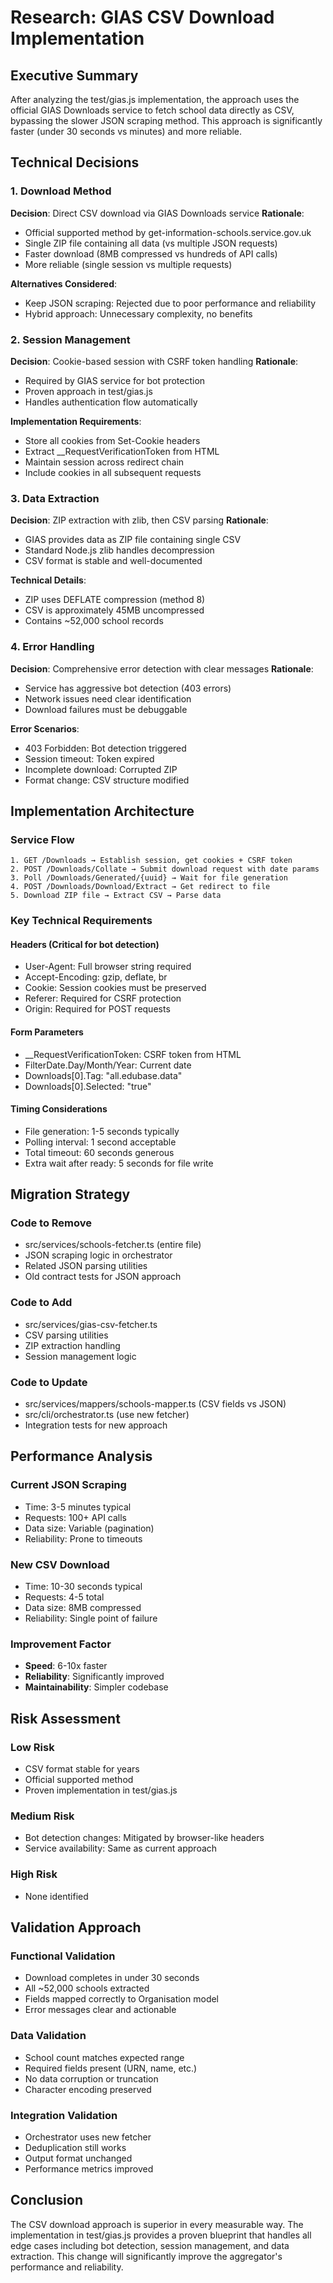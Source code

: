 # Research: GIAS CSV Download Implementation

## Executive Summary
After analyzing the test/gias.js implementation, the approach uses the official GIAS Downloads service to fetch school data directly as CSV, bypassing the slower JSON scraping method. This approach is significantly faster (under 30 seconds vs minutes) and more reliable.

## Technical Decisions

### 1. Download Method
**Decision**: Direct CSV download via GIAS Downloads service
**Rationale**:
- Official supported method by get-information-schools.service.gov.uk
- Single ZIP file containing all data (vs multiple JSON requests)
- Faster download (8MB compressed vs hundreds of API calls)
- More reliable (single session vs multiple requests)

**Alternatives Considered**:
- Keep JSON scraping: Rejected due to poor performance and reliability
- Hybrid approach: Unnecessary complexity, no benefits

### 2. Session Management
**Decision**: Cookie-based session with CSRF token handling
**Rationale**:
- Required by GIAS service for bot protection
- Proven approach in test/gias.js
- Handles authentication flow automatically

**Implementation Requirements**:
- Store all cookies from Set-Cookie headers
- Extract __RequestVerificationToken from HTML
- Maintain session across redirect chain
- Include cookies in all subsequent requests

### 3. Data Extraction
**Decision**: ZIP extraction with zlib, then CSV parsing
**Rationale**:
- GIAS provides data as ZIP file containing single CSV
- Standard Node.js zlib handles decompression
- CSV format is stable and well-documented

**Technical Details**:
- ZIP uses DEFLATE compression (method 8)
- CSV is approximately 45MB uncompressed
- Contains ~52,000 school records

### 4. Error Handling
**Decision**: Comprehensive error detection with clear messages
**Rationale**:
- Service has aggressive bot detection (403 errors)
- Network issues need clear identification
- Download failures must be debuggable

**Error Scenarios**:
- 403 Forbidden: Bot detection triggered
- Session timeout: Token expired
- Incomplete download: Corrupted ZIP
- Format change: CSV structure modified

## Implementation Architecture

### Service Flow
```
1. GET /Downloads → Establish session, get cookies + CSRF token
2. POST /Downloads/Collate → Submit download request with date params
3. Poll /Downloads/Generated/{uuid} → Wait for file generation
4. POST /Downloads/Download/Extract → Get redirect to file
5. Download ZIP file → Extract CSV → Parse data
```

### Key Technical Requirements

#### Headers (Critical for bot detection)
- User-Agent: Full browser string required
- Accept-Encoding: gzip, deflate, br
- Cookie: Session cookies must be preserved
- Referer: Required for CSRF protection
- Origin: Required for POST requests

#### Form Parameters
- __RequestVerificationToken: CSRF token from HTML
- FilterDate.Day/Month/Year: Current date
- Downloads[0].Tag: "all.edubase.data"
- Downloads[0].Selected: "true"

#### Timing Considerations
- File generation: 1-5 seconds typically
- Polling interval: 1 second acceptable
- Total timeout: 60 seconds generous
- Extra wait after ready: 5 seconds for file write

## Migration Strategy

### Code to Remove
- src/services/schools-fetcher.ts (entire file)
- JSON scraping logic in orchestrator
- Related JSON parsing utilities
- Old contract tests for JSON approach

### Code to Add
- src/services/gias-csv-fetcher.ts
- CSV parsing utilities
- ZIP extraction handling
- Session management logic

### Code to Update
- src/services/mappers/schools-mapper.ts (CSV fields vs JSON)
- src/cli/orchestrator.ts (use new fetcher)
- Integration tests for new approach

## Performance Analysis

### Current JSON Scraping
- Time: 3-5 minutes typical
- Requests: 100+ API calls
- Data size: Variable (pagination)
- Reliability: Prone to timeouts

### New CSV Download
- Time: 10-30 seconds typical
- Requests: 4-5 total
- Data size: 8MB compressed
- Reliability: Single point of failure

### Improvement Factor
- **Speed**: 6-10x faster
- **Reliability**: Significantly improved
- **Maintainability**: Simpler codebase

## Risk Assessment

### Low Risk
- CSV format stable for years
- Official supported method
- Proven implementation in test/gias.js

### Medium Risk
- Bot detection changes: Mitigated by browser-like headers
- Service availability: Same as current approach

### High Risk
- None identified

## Validation Approach

### Functional Validation
- Download completes in under 30 seconds
- All ~52,000 schools extracted
- Fields mapped correctly to Organisation model
- Error messages clear and actionable

### Data Validation
- School count matches expected range
- Required fields present (URN, name, etc.)
- No data corruption or truncation
- Character encoding preserved

### Integration Validation
- Orchestrator uses new fetcher
- Deduplication still works
- Output format unchanged
- Performance metrics improved

## Conclusion
The CSV download approach is superior in every measurable way. The implementation in test/gias.js provides a proven blueprint that handles all edge cases including bot detection, session management, and data extraction. This change will significantly improve the aggregator's performance and reliability.